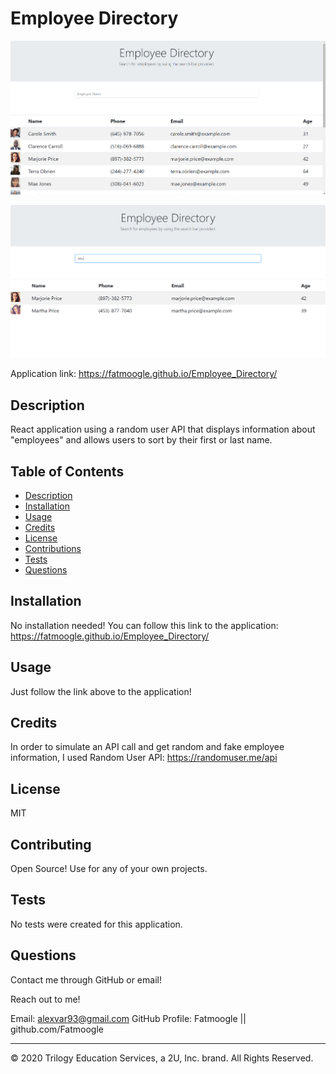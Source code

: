 # Employee Directory

![](public/Assets/Images/home.PNG)

![](public/Assets/Images/search.PNG)

Application link:
https://fatmoogle.github.io/Employee_Directory/

## Description 

React application using a random user API that displays information about "employees" and allows users to sort by their first or last name.


## Table of Contents 


* [Description](#Description)
* [Installation](#Installation)
* [Usage](#Usage)
* [Credits](#Credits)
* [License](#License)
* [Contributions](#Contributions)
* [Tests](#Tests)
* [Questions](*Questions)


## Installation

No installation needed! You can follow this link to the application:
https://fatmoogle.github.io/Employee_Directory/


## Usage

Just follow the link above to the application!


## Credits

In order to simulate an API call and get random and fake employee information, I used Random User API:
https://randomuser.me/api

## License

MIT


## Contributing

Open Source! Use for any of your own projects.


## Tests

No tests were created for this application.


## Questions

Contact me through GitHub or email!

Reach out to me!

Email: alexvar93@gmail.com
GitHub Profile: Fatmoogle || github.com/Fatmoogle 



---
© 2020 Trilogy Education Services, a 2U, Inc. brand. All Rights Reserved.

